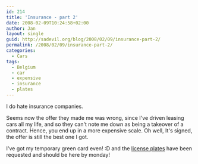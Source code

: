 ```yaml
---
id: 214
title: 'Insurance - part 2'
date: 2008-02-09T10:24:58+02:00
author: Jan
layout: single
guid: http://sadevil.org/blog/2008/02/09/insurance-part-2/
permalink: /2008/02/09/insurance-part-2/
categories:
  - Cars
tags:
  - Belgium
  - car
  - expensive
  - insurance
  - plates
---
```

I do hate insurance companies.

Seems now the offer they made me was wrong, since I've driven leasing cars all my life, and so they can't note me down as being a takeover of a contract. Hence, you end up in a more expensive scale. Oh well, It's signed, the offer is still the best one I got.

I've got my temporary green card even! :D and the <a href="http://en.wikipedia.org/wiki/License_plates_of_Belgium" target="_blank">license plates</a> have been requested and should be here by monday!